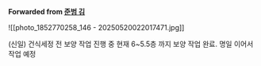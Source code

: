 **Forwarded from [준범 김](https://t.me/no_username_7008444932)**

![[photo_1852770258_146 - 20250520022017471.jpg]]

(신일)
건식세정 전 보양 작업 진행 중
현재 6~5.5층 까지 보양 작업 완료.
명일 이어서 작업 예정
